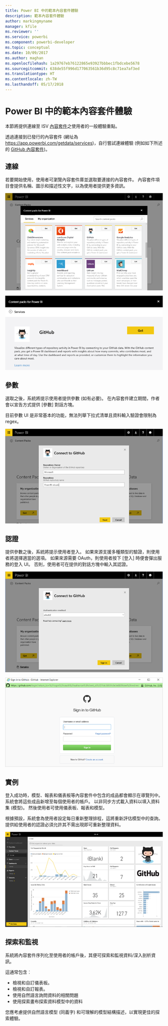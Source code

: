 ```yaml
---
title: Power BI 中的範本內容套件體驗
description: 範本內容套件體驗
author: markingmyname
manager: kfile
ms.reviewer: ''
ms.service: powerbi
ms.component: powerbi-developer
ms.topic: conceptual
ms.date: 10/09/2017
ms.author: maghan
ms.openlocfilehash: 1a29767eb76122865e93927bbbec1fbdcebe5678
ms.sourcegitcommit: 638de55f996d177063561b36d95c8c71ea7af3ed
ms.translationtype: HT
ms.contentlocale: zh-TW
ms.lasthandoff: 05/17/2018
---
```

# <a name="template-content-pack-experiences-in-power-bi"></a>Power BI 中的範本內容套件體驗
本節將提供連線至 ISV [內容套件](../service-connect-to-services.md)之使用者的一般體驗重點。 

透過連接到已發行的內容套件 (網址為 https://app.powerbi.com/getdata/services)，自行嘗試連線體驗 (例如如下所述的 [GitHub 內容套件](https://app.powerbi.com/getdata/services/github))。

## <a name="connect"></a>連線
若要開始使用，使用者可瀏覽內容套件庫並選取要連接的內容套件。 內容套件項目會提供名稱、圖示和描述性文字，以為使用者提供更多資訊。

![連線](media/template-content-pack-experience/github_data.png)

![連線](media/template-content-pack-experience/github_connect.png)

## <a name="parameters"></a>參數
選取之後，系統將提示使用者提供參數 (如有必要)。 在內容套件建立期間，作者會以宣告方式提供 [參數] 對話方塊。

目前參數 UI 是非常基本的功能，無法列舉下拉式清單且資料輸入驗證會限制為 regex。

![參數](media/template-content-pack-experience/github_params.png)

## <a name="credentials"></a>認證
提供參數之後，系統將提示使用者登入。  如果來源支援多種類型的驗證，則使用者將選擇適當的選項。 如果來源需要 OAuth，則使用者按下 [登入] 時便會彈出服務的登入 UI。  否則，使用者可在提供的對話方塊中輸入其認證。

![認證](media/template-content-pack-experience/github_login.png)

![連線](media/template-content-pack-experience/github_creds2.png)

## <a name="instantiation"></a>實例
登入成功時，模型、報表和儀表板等內容套件中包含的成品都會顯示在導覽列中。  系統會將這些成品新增至每個使用者的帳戶。  以非同步方式載入資料以填入資料集 (模型)。  然後使用者可使用儀表板、報表和模型。

根據預設，系統會為使用者設定每日重新整理排程，這將重新評估模型中的查詢。  提供給使用者的認證必須允許其不需出現即可重新整理資料。

![實例](media/template-content-pack-experience/github_dashboard.png)

## <a name="exploration-and-monitoring"></a>探索和監視
系統將內容套件序列化至使用者的帳戶後，其便可探索和監視資料/深入剖析資訊。

這通常包含︰

* 檢視和自訂儀表板。
* 檢視和自訂報表。
* 使用自然語言詢問資料的相關問題
* 使用探索畫布探索資料模型中的資料

您應考慮提供自然語言模型 (同義字) 和可理解的模型結構描述，以實現更佳的探索體驗。

